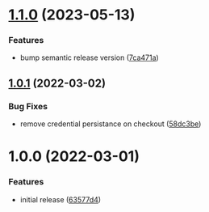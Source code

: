 # [1.1.0](https://github.com/joaofnds/semantic-release-action/compare/v1.0.1...v1.1.0) (2023-05-13)


### Features

* bump semantic release version ([7ca471a](https://github.com/joaofnds/semantic-release-action/commit/7ca471af9e68af315b6b32b816a6e09f7d3657ba))

## [1.0.1](https://github.com/joaofnds/semantic-release-action/compare/v1.0.0...v1.0.1) (2022-03-02)


### Bug Fixes

* remove credential persistance on checkout ([58dc3be](https://github.com/joaofnds/semantic-release-action/commit/58dc3be37a6724a43896c42d295ce026e6effb79))

# 1.0.0 (2022-03-01)


### Features

* initial release ([63577d4](https://github.com/joaofnds/semantic-release-action/commit/63577d4a128f80fdd983c700352aaef36ef5561c))
